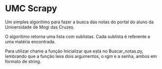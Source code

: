 # UMC Scrapy

Um simples algoritimo para fazer a busca das notas do portal do aluno da Universidade de Mogi das Cruzes.

O algoritimo retorna uma lista com sublistas. Cada sublista é referente a uma matéria encontrada.

Para utilizar chame a função Inicializar que está no Buscar_notas.py, lembrando que a função leva dois argumentos,
o rgm e a senha, ambos em formato de string.
